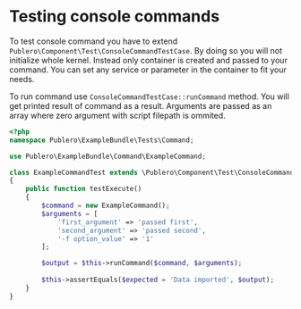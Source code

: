 Testing console commands
========================

To test console command you have to extend `Publero\Component\Test\ConsoleCommandTestCase`. By doing so you will not initialize whole kernel.
Instead only container is created and passed to your command. You can set any service or parameter in the container to fit your needs.

To run command use `ConsoleCommandTestCase::runCommand` method. You will get printed result of command as a result. Arguments are passed as an
array where zero argument with script filepath is ommited.

``` php
<?php
namespace Publero\ExampleBundle\Tests\Command;

use Publero\ExampleBundle\Command\ExampleCommand;

class ExampleCommandTest extends \Publero\Component\Test\ConsoleCommandTestCase
{
    public function testExecute()
    {
        $command = new ExampleCommand();
        $arguments = [
            'first_argument' => 'passed first',
            'second_argument' => 'passed second',
            '-f option_value' => '1'
        ];

        $output = $this->runCommand($command, $arguments);
        
        $this->assertEquals($expected = 'Data imported', $output);
    }
}
```
